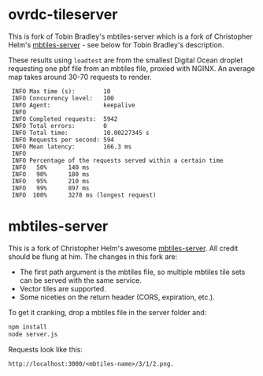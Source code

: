 ovrdc-tileserver
==============

This is fork of Tobin Bradley's mbtiles-server which is a fork of Christopher Helm's [mbtiles-server](https://github.com/chelm/mbtiles-server) - see below for Tobin Bradley's description. 

These results using ```loadtest``` are from the smallest Digital Ocean droplet requesting one pbf file from an mbtiles file, proxied with NGINX. An average map takes around 30-70 requests to render.

```
 INFO Max time (s):        10
 INFO Concurrency level:   100
 INFO Agent:               keepalive
 INFO 
 INFO Completed requests:  5942
 INFO Total errors:        0
 INFO Total time:          10.00227345 s
 INFO Requests per second: 594
 INFO Mean latency:        166.3 ms
 INFO 
 INFO Percentage of the requests served within a certain time
 INFO   50%      140 ms
 INFO   90%      180 ms
 INFO   95%      210 ms
 INFO   99%      897 ms
 INFO  100%      3278 ms (longest request)

```

mbtiles-server
==============

This is a fork of Christopher Helm's awesome [mbtiles-server](https://github.com/chelm/mbtiles-server). All credit should be flung at him. The changes in this fork are:

* The first path argument is the mbtiles file, so multiple mbtiles tile sets can be served with the same service.
* Vector tiles are supported.
* Some niceties on the return header (CORS, expiration, etc.).

To get it cranking, drop a mbtiles file in the server folder and:

``` bash
npm install
node server.js
```

Requests look like this:

``` text
http://localhost:3000/<mbtiles-name>/3/1/2.png.
```
